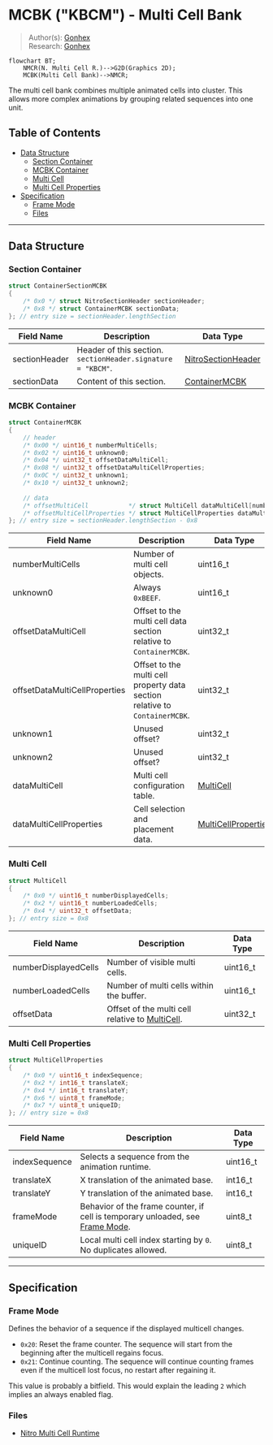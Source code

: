 # MCBK ("KBCM") - Multi Cell Bank
> Author(s): [Gonhex](https://github.com/Gonhex) <br />
> Research: [Gonhex](https://github.com/Gonhex)

```mermaid
flowchart BT;
    NMCR(N. Multi Cell R.)-->G2D(Graphics 2D);
    MCBK(Multi Cell Bank)-->NMCR;
```
The multi cell bank combines multiple animated cells into cluster. This allows more complex animations by grouping related sequences into one unit. 

## Table of Contents
* [Data Structure](#data-structure)
  * [Section Container](#section-container)
  * [MCBK Container](#mcbk-container)
  * [Multi Cell](#multi-cell)
  * [Multi Cell Properties](#multi-cell-properties)
* [Specification](#specification)
  * [Frame Mode](#frame-mode)
  * [Files](#files)

---
## Data Structure

### Section Container
```c
struct ContainerSectionMCBK
{
    /* 0x0 */ struct NitroSectionHeader sectionHeader;
    /* 0x8 */ struct ContainerMCBK sectionData;
}; // entry size = sectionHeader.lengthSection
```
| Field Name     | Description                                                                             | Data Type    |
|----------------|-----------------------------------------------------------------------------------------|--------------|
| sectionHeader  | Header of this section. `sectionHeader.signature = "KBCM"`.   | [NitroSectionHeader](../nitro_overview.md#nitro-section-header) |
| sectionData    | Content of this section.                                                                | [ContainerMCBK](#mcbk-container) |

### MCBK Container
```c
struct ContainerMCBK
{
    // header
    /* 0x00 */ uint16_t numberMultiCells;
    /* 0x02 */ uint16_t unknown0;
    /* 0x04 */ uint32_t offsetDataMultiCell;
    /* 0x08 */ uint32_t offsetDataMultiCellProperties;
    /* 0x0C */ uint32_t unknown1;
    /* 0x10 */ uint32_t unknown2;
    
    // data
    /* offsetMultiCell           */ struct MultiCell dataMultiCell[numberMultiCells];
    /* offsetMultiCellProperties */ struct MultiCellProperties dataMultiCellProperties[?];
}; // entry size = sectionHeader.lengthSection - 0x8
```
| Field Name                    | Description                                                                             | Data Type |
|-------------------------------|-----------------------------------------------------------------------------------------|-----------|
| numberMultiCells              | Number of multi cell objects.                                                           | uint16_t  |
| unknown0                      | Always `0xBEEF`.                                                                        | uint16_t  |
| offsetDataMultiCell           | Offset to the multi cell data section relative to `ContainerMCBK`.                      | uint32_t  |
| offsetDataMultiCellProperties | Offset to the multi cell property data section relative to `ContainerMCBK`.             | uint32_t  |
| unknown1                      | Unused offset?                                                                          | uint32_t  |
| unknown2                      | Unused offset?                                                                          | uint32_t  |
| dataMultiCell                 | Multi cell configuration table.                                          | [MultiCell](#multi-cell) |
| dataMultiCellProperties       | Cell selection and placement data.                  | [MultiCellProperties](#multi-cell-properties) |

### Multi Cell
```c
struct MultiCell
{
    /* 0x0 */ uint16_t numberDisplayedCells;
    /* 0x2 */ uint16_t numberLoadedCells;
    /* 0x4 */ uint32_t offsetData;
}; // entry size = 0x8
```
| Field Name           | Description                                                                             | Data Type |
|----------------------|-----------------------------------------------------------------------------------------|-----------|
| numberDisplayedCells | Number of visible multi cells.                                                          | uint16_t  |
| numberLoadedCells    | Number of multi cells within the buffer.                                                | uint16_t  |
| offsetData           | Offset of the multi cell relative to [MultiCell](#multi-cell).                          | uint32_t  |

### Multi Cell Properties
```c
struct MultiCellProperties
{
    /* 0x0 */ uint16_t indexSequence;
    /* 0x2 */ int16_t translateX;
    /* 0x4 */ int16_t translateY;
    /* 0x6 */ uint8_t frameMode;
    /* 0x7 */ uint8_t uniqueID;
}; // entry size = 0x8
```
| Field Name        | Description                                                                                  | Data Type |
|-------------------|----------------------------------------------------------------------------------------------|-----------|
| indexSequence     | Selects a sequence from the animation runtime.                                               | uint16_t  |
| translateX        | X translation of the animated base.                                                          | int16_t   |
| translateY        | Y translation of the animated base.                                                          | int16_t   |
| frameMode         | Behavior of the frame counter, if cell is temporary unloaded, see [Frame Mode](#frame-mode). | uint8_t   |
| uniqueID          | Local multi cell index starting by `0`. No duplicates allowed.                               | uint8_t   |

---
## Specification

### Frame Mode
Defines the behavior of a sequence if the displayed multicell changes.
* `0x20`: Reset the frame counter. The sequence will start from the beginning after the multicell regains focus.
* `0x21`: Continue counting. The sequence will continue counting frames even if the multicell lost focus, no restart after regaining it.

This value is probably a bitfield. This would explain the leading `2` which implies an always enabled flag.

### Files
* [Nitro Multi Cell Runtime](file_nmcr.md)
